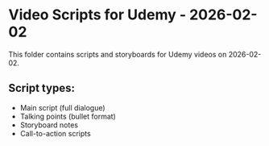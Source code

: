 # Video Scripts for Udemy - 2026-02-02

This folder contains scripts and storyboards for Udemy videos on 2026-02-02.

## Script types:
- Main script (full dialogue)
- Talking points (bullet format)
- Storyboard notes
- Call-to-action scripts
